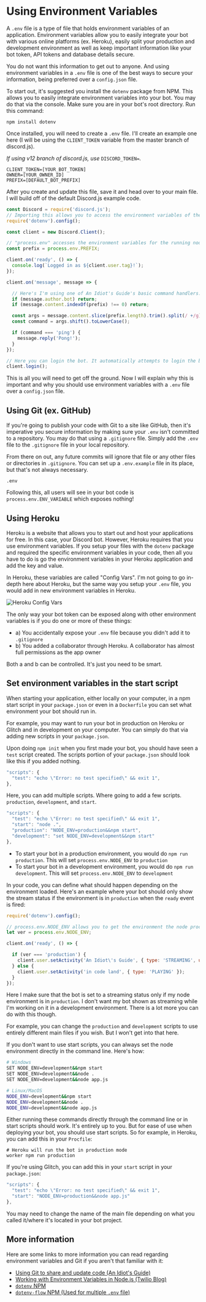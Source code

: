# Using Environment Variables

A `.env` file is a type of file that holds environment variables of an application. Environment variables allow you to easily integrate your bot with various online platforms \(ex. Heroku\), easily split your production and development environment as well as keep important information like your bot token, API tokens and database details secure.

You do not want this information to get out to anyone. And using environment variables in a `.env` file is one of the best ways to secure your information, being preferred over a `config.json` file.

To start out, it's suggested you install the `dotenv` package from NPM. This allows you to easily integrate environment variables into your bot. You may do that via the console. Make sure you are in your bot's root directory. Run this command:

`npm install dotenv`

Once installed, you will need to create a `.env` file. I'll create an example one here \(I will be using the `CLIENT_TOKEN` variable from the master branch of discord.js\).

_If using v12 branch of discord.js, use_ `DISCORD_TOKEN=`_._

```text
CLIENT_TOKEN=[YOUR_BOT_TOKEN]
OWNER=[YOUR_OWNER_ID]
PREFIX=[DEFAULT_BOT_PREFIX]
```

After you create and update this file, save it and head over to your main file. I will build off of the default Discord.js example code.

```javascript
const Discord = require('discord.js');
// Importing this allows you to access the environment variables of the running node process
require('dotenv').config();

const client = new Discord.Client();

// "process.env" accesses the environment variables for the running node process. PREFIX is the environment variable you defined in your .env file
const prefix = process.env.PREFIX;

client.on('ready', () => {
  console.log(`Logged in as ${client.user.tag}!`);
});

client.on('message', message => {

  // Here's I'm using one of An Idiot's Guide's basic command handlers. Using the PREFIX environment variable above, I can do the same as the bot token below
  if (message.author.bot) return;
  if (message.content.indexOf(prefix) !== 0) return;

  const args = message.content.slice(prefix.length).trim().split(/ +/g);
  const command = args.shift().toLowerCase();

  if (command === 'ping') {
    message.reply('Pong!');
  }
});

// Here you can login the bot. It automatically attempts to login the bot with the environment variable you set for your bot token (either "CLIENT_TOKEN" or "DISCORD_TOKEN")
client.login();
```

This is all you will need to get off the ground. Now I will explain why this is important and why you should use environment variables with a `.env` file over a `config.json` file.

## Using Git \(ex. GitHub\)

If you're going to publish your code with Git to a site like GitHub, then it's imperative you secure information by making sure your `.env` isn't committed to a repository. You may do that using a `.gitignore` file. Simply add the `.env` file to the `.gitignore` file in your local repository.

From there on out, any future commits will ignore that file or any other files or directories in `.gitignore`. You can set up a `.env.example` file in its place, but that's not always necessary.

```text
.env
```

Following this, all users will see in your bot code is `process.env.ENV_VARIABLE` which exposes nothing!

## Using Heroku

Heroku is a website that allows you to start out and host your applications for free. In this case, your Discord bot. However, Heroku requires that you use environment variables. If you setup your files with the `dotenv` package and required the specific environment variables in your code, then all you have to do is go the environment variables in your Heroku application and add the key and value.

In Heroku, these variables are called "Config Vars". I'm not going to go in-depth here about Heroku, but the same way you setup your `.env` file, you would add in new environment variables in Heroku.

![Heroku Config Vars](https://i.imgur.com/MSmEO5K.png)

The only way your bot token can be exposed along with other environment variables is if you do one or more of these things:

* a\) You accidentally expose your `.env` file because you didn't add it to `.gitignore`
* b\) You added a collaborator through Heroku. A collaborator has almost full permissions as the app owner

Both a and b can be controlled. It's just you need to be smart.

## Set environment variables in the start script

When starting your application, either locally on your computer, in a npm start script in your `package.json` or even in a `Dockerfile` you can set what environment your bot should run in.

For example, you may want to run your bot in production on Heroku or Glitch and in development on your computer. You can simply do that via adding new scripts in your `package.json`.

Upon doing `npm init` when you first made your bot, you should have seen a `test` script created. The scripts portion of your `package.json` should look like this if you added nothing.

```javascript
"scripts": {
  "test": "echo \"Error: no test specified\" && exit 1",
},
```

Here, you can add multiple scripts. Where going to add a few scripts. `production`, `development`, and `start`.

```javascript
"scripts": {
  "test": "echo \"Error: no test specified\" && exit 1",
  "start": "node .",
  "production": "NODE_ENV=production&&npm start",
  "development": "set NODE_ENV=development&&npm start"
},
```

* To start your bot in a production environment, you would do `npm run production`. This will set `process.env.NODE_ENV` to `production`
* To start your bot in a development environment, you would do `npm run development`. This will set `process.env.NODE_ENV` to `development`

In your code, you can define what should happen depending on the environment loaded. Here's an example where your bot should only show the stream status if the environment is in `production` when the `ready` event is fired:

```javascript
require('dotenv').config();

// process.env.NODE_ENV allows you to get the environment the node process is in
let ver = process.env.NODE_ENV;

client.on('ready', () => {

  if (ver === 'production') {
    client.user.setActivity('An Idiot\'s Guide', { type: 'STREAMING', url: 'https://twitch.tv/something' })
  } else {
    client.user.setActivity('in code land', { type: 'PLAYING' });
  }
});
```

Here I make sure that the bot is set to a streaming status only if my node environment is in `production`. I don't want my bot shown as streaming while I'm working on it in a development environment. There is a lot more you can do with this though.

For example, you can change the `production` and `development` scripts to use entirely different main files if you wish. But I won't get into that here.

If you don't want to use start scripts, you can always set the node environment directly in the command line. Here's how:

```bash
# Windows
SET NODE_ENV=development&&npm start
SET NODE_ENV=development&&node .
SET NODE_ENV=development&&node app.js

# Linux/MacOS
NODE_ENV=development&&npm start
NODE_ENV=development&&node .
NODE_ENV=development&&node app.js
```

Either running these commands directly through the command line or in start scripts should work. It's entirely up to you. But for ease of use when deploying your bot, you should use start scripts. So for example, in Heroku, you can add this in your `Procfile`:

```text
# Heroku will run the bot in production mode
worker npm run production
```

If you're using Glitch, you can add this in your `start` script in your `package.json`:

```javascript
"scripts": {
  "test": "echo \"Error: no test specified\" && exit 1",
  "start": "NODE_ENV=production&&node app.js"
},
```

You may need to change the name of the main file depending on what you called it/where it's located in your bot project.

## More information

Here are some links to more information you can read regarding environment variables and Git if you aren't that familiar with it:

* [Using Git to share and update code \(An Idiot's Guide\)](https://anidiots.guide/other-guides/using-git-to-share-and-update-code#ignoring-files)
* [Working with Environment Variables in Node.js \(Twilio Blog\)](https://www.twilio.com/blog/2017/08/working-with-environment-variables-in-node-js.html)
* [`dotenv` NPM](https://www.npmjs.com/package/dotenv)
* [`dotenv-flow` NPM \(Used for multiple `.env` file\)](https://www.npmjs.com/package/dotenv-flow)

